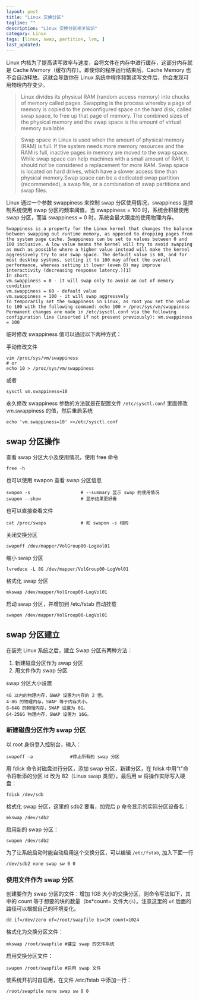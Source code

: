 ```yaml
---
layout: post
title: "Linux 交换分区"
tagline: ""
description: "Linux 交换分区相关知识"
category: Linux
tags: [linux, swap, partition, lvm, ]
last_updated:
---
```


Linux 内核为了提高读写效率与速度，会将文件在内存中进行缓存，这部分内存就是 Cache Memory（缓存内存）。即使你的程序运行结束后，Cache Memory 也不会自动释放。这就会导致你在 Linux 系统中程序频繁读写文件后，你会发现可用物理内存变少。

> Linux divides its physical RAM (random access memory) into chucks of memory called pages. Swapping is the process whereby a page of memory is copied to the preconfigured space on the hard disk, called swap space, to free up that page of memory. The combined sizes of the physical memory and the swap space is the amount of virtual memory available.

> Swap space in Linux is used when the amount of physical memory (RAM) is full. If the system needs more memory resources and the RAM is full, inactive pages in memory are moved to the swap space. While swap space can help machines with a small amount of RAM, it should not be considered a replacement for more RAM. Swap space is located on hard drives, which have a slower access time than physical memory.Swap space can be a dedicated swap partition (recommended), a swap file, or a combination of swap partitions and swap files.

Linux 通过一个参数 swappiness 来控制 swap 分区使用情况，swappiness 是控制系统使用 swap 分区的频率阈值，当 swappiness = 100 时，系统会积极使用 swap 分区，而当 swappiness = 0 时，系统会最大限度的使用物理内存。

    Swappiness is a property for the Linux kernel that changes the balance between swapping out runtime memory, as opposed to dropping pages from the system page cache. Swappiness can be set to values between 0 and 100 inclusive. A low value means the kernel will try to avoid swapping as much as possible where a higher value instead will make the kernel aggressively try to use swap space. The default value is 60, and for most desktop systems, setting it to 100 may affect the overall performance, whereas setting it lower (even 0) may improve interactivity (decreasing response latency.)[1]
    In short:
    vm.swappiness = 0 - it will swap only to avoid an out of memory condition
    vm.swappiness = 60 - default value
    vm.swappiness = 100 - it will swap aggressvely
    To temporarily set the swappiness in Linux, as root you set the value to 100 with the following command: echo 100 > /proc/sys/vm/swappiness
    Permanent changes are made in /etc/sysctl.conf via the following configuration line (inserted if not present previously): vm.swappiness = 100

临时修改 swappiness 值可以通过以下两种方式：

手动修改文件

    vim /proc/sys/vm/swappiness
    # or
    echo 10 > /proc/sys/vm/swappiness

或者

    sysctl vm.swappiness=10

永久修改 swappiness 参数的方法就是在配置文件 `/etc/sysctl.conf` 里面修改 vm.swappiness 的值，然后重启系统

    echo 'vm.swappiness=10' >>/etc/sysctl.conf

## swap 分区操作

查看 swap 分区大小及使用情况，使用 free 命令

    free -h

也可以使用 swapon 查看 swap 分区信息

    swapon -s                   # --summary 显示 swap 的使用情况
    swapon --show               # 显示结果更好看

也可以直接查看文件

    cat /proc/swaps             # 和 swapon -s 相同

关闭交换分区

    swapoff /dev/mapper/VolGroup00-LogVol01

缩小 swap 分区

    lvreduce -L 8G /dev/mapper/VolGroup00-LogVol01

格式化 swap 分区

    mkswap /dev/mapper/VolGroup00-LogVol01

启动 swap 分区，并增加到 /etc/fstab 自动挂载

    swapon /dev/mapper/VolGroup00-LogVol01

## swap 分区建立
在装完 Linux 系统之后，建立 Swap 分区有两种方法：

1. 新建磁盘分区作为 swap 分区
2. 用文件作为 swap 分区

swap 分区大小设置

    4G 以内的物理内存，SWAP 设置为内存的 2 倍。
    4-8G 的物理内存，SWAP 等于内存大小。
    8-64G 的物理内存，SWAP 设置为 8G。
    64-256G 物理内存，SWAP 设置为 16G。

### 新建磁盘分区作为 swap 分区
以 root 身份登入控制台，输入：

    swapoff -a              #停止所有的 swap 分区

用 fdisk 命令对磁盘进行分区，添加 swap 分区，新建分区，在 fdisk 中用"t"命令将新添的分区 id 改为 82（Linux swap 类型），最后用 w 将操作实际写入硬盘：

    fdisk /dev/sdb

格式化 swap 分区，这里的 sdb2 要看，加完后 p 命令显示的实际分区设备名：

    mkswap /dev/sdb2

启用新的 swap 分区：

    swapon /dev/sdb2

为了让系统启动时能自动启用这个交换分区，可以编辑 `/etc/fstab`, 加入下面一行

    /dev/sdb2 none swap sw 0 0

### 使用文件作为 swap 分区

创建要作为 swap 分区的文件：增加 1GB 大小的交换分区，则命令写法如下，其中的 count 等于想要的块的数量（bs*count= 文件大小）。注意这里的 `of` 后面的路径可以根据自己的环境变化。

    dd if=/dev/zero of=/root/swapfile bs=1M count=1024

格式化为交换分区文件：

    mkswap /root/swapfile #建立 swap 的文件系统

启用交换分区文件：

    swapon /root/swapfile #启用 swap 文件

使系统开机时自启用，在文件 /etc/fstab 中添加一行：

    /root/swapfile none swap sw 0 0

